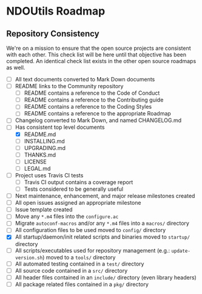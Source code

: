# NDOUtils Roadmap

## Repository Consistency

We're on a mission to ensure that the open source projects are consistent
with each other. This check list will be here until that objective has
been completed. An identical check list exists in the other open source
roadmaps as well.

 - [ ] All text documents converted to Mark Down documents
 - [ ] README links to the Community repository
     - [ ] README contains a reference to the Code of Conduct
     - [ ] README contains a reference to the Contributing guide
     - [ ] README contains a reference to the Coding Styles
     - [ ] README contains a reference to the appropriate Roadmap
 - [ ] Changelog converted to Mark Down, and named CHANGELOG.md
 - [ ] Has consistent top level documents
     - [x] README.md
     - [ ] INSTALLING.md
     - [ ] UPGRADING.md
     - [ ] THANKS.md
     - [ ] LICENSE
     - [ ] LEGAL.md
 - [ ] Project uses Travis CI tests
     - [ ] Travis CI output contains a coverage report
     - [ ] Tests considered to be generally useful
 - [ ] Next maintenance, enhancement, and major release milestones created
 - [ ] All open issues assigned an appropriate milestone
 - [ ] Issue template created
 - [ ] Move any `*.m4` files into the `configure.ac`
 - [ ] Migrate `autoconf-macros` and/or any `*.m4` files into a `macros/` directory
 - [ ] All configuration files to be used moved to `config/` directory
 - [x] All startup/daemon/init related scripts and binaries moved to `startup/` directory
 - [ ] All scripts/executables used for repository management (e.g.: `update-version.sh`)
       moved to a `tools/` directory
 - [ ] All automated testing contained in a `test/` directory
 - [ ] All source code contained in a `src/` directory
 - [ ] All header files contained in an `include/` directory (even library headers)
 - [ ] All package related files contained in a `pkg/` directory
